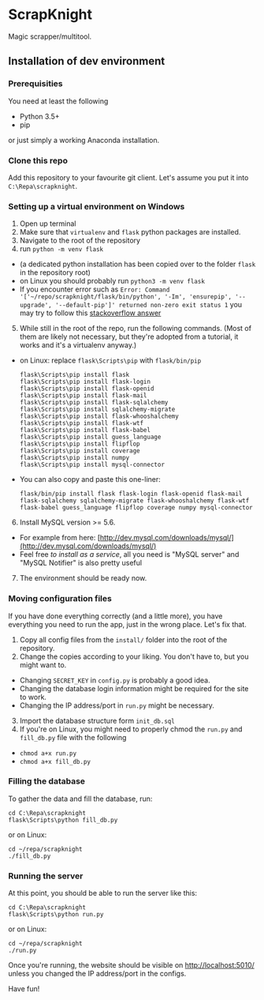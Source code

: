 # ScrapKnight
Magic scrapper/multitool.

## Installation of dev environment

### Prerequisities
You need at least the following

* Python 3.5+
* pip

or just simply a working Anaconda installation.

### Clone this repo
Add this repository to your favourite git client. Let's assume you put it into `C:\Repa\scrapknight`.

### Setting up a virtual environment on Windows

1. Open up terminal
2. Make sure that `virtualenv` and `flask` python packages are installed.
3. Navigate to the root of the repository
4. run `python -m venv flask`
 * (a dedicated python installation has been copied over to the folder `flask` in the repository root)
 * on Linux you should probably run `python3 -m venv flask`
 * If you encounter error such as `Error: Command '['~/repo/scrapknight/flask/bin/python', '-Im', 'ensurepip', '--upgrade', '--default-pip']' returned non-zero exit status 1` you may try to follow this [stackoverflow answer](http://stackoverflow.com/a/26314477)
5. While still in the root of the repo, run the following commands. (Most of them are likely not necessary, but they're adopted from a tutorial, it works and it's a virtualenv anyway.)
 * on Linux: replace `flask\Scripts\pip` with `flask/bin/pip`

    ```     
    flask\Scripts\pip install flask
    flask\Scripts\pip install flask-login
    flask\Scripts\pip install flask-openid
    flask\Scripts\pip install flask-mail
    flask\Scripts\pip install flask-sqlalchemy
    flask\Scripts\pip install sqlalchemy-migrate
    flask\Scripts\pip install flask-whooshalchemy
    flask\Scripts\pip install flask-wtf
    flask\Scripts\pip install flask-babel
    flask\Scripts\pip install guess_language
    flask\Scripts\pip install flipflop
    flask\Scripts\pip install coverage
    flask\Scripts\pip install numpy
    flask\Scripts\pip install mysql-connector
    ```
 * You can also copy and paste this one-liner:

    ```
    flask/bin/pip install flask flask-login flask-openid flask-mail flask-sqlalchemy sqlalchemy-migrate flask-whooshalchemy flask-wtf flask-babel guess_language flipflop coverage numpy mysql-connector
    ```
6. Install MySQL version >= 5.6.
 * For example from here: [http://dev.mysql.com/downloads/mysql/](http://dev.mysql.com/downloads/mysql/)
 * Feel free *to install as a service*, all you need is "MySQL server" and "MySQL Notifier" is also pretty useful
7. The environment should be ready now.

### Moving configuration files
If you have done everything correctly (and a little more), you have everything you need to run the app, just in the wrong place. Let's fix that.

1. Copy all config files from the `install/` folder into the root of the repository.
2. Change the copies according to your liking. You don't have to, but you might want to.
 * Changing `SECRET_KEY` in `config.py` is probably a good idea.
 * Changing the database login information might be required for the site to work.
 * Changing the IP address/port in `run.py` might be necessary.
3. Import the database structure form `init_db.sql`
4. If you're on Linux, you might need to properly chmod the `run.py` and `fill_db.py` file with the following
 * `chmod a+x run.py`
 * `chmod a+x fill_db.py`


### Filling the database
To gather the data and fill the database, run:

    cd C:\Repa\scrapknight
    flask\Scripts\python fill_db.py

or on Linux:

    cd ~/repa/scrapknight
    ./fill_db.py


### Running the server
At this point, you should be able to run the server like this:

    cd C:\Repa\scrapknight
    flask\Scripts\python run.py

or on Linux:

    cd ~/repa/scrapknight
    ./run.py

Once you're running, the website should be visible on [http://localhost:5010/](http://localhost:5010/) unless you changed the IP address/port in the configs.

Have fun!
